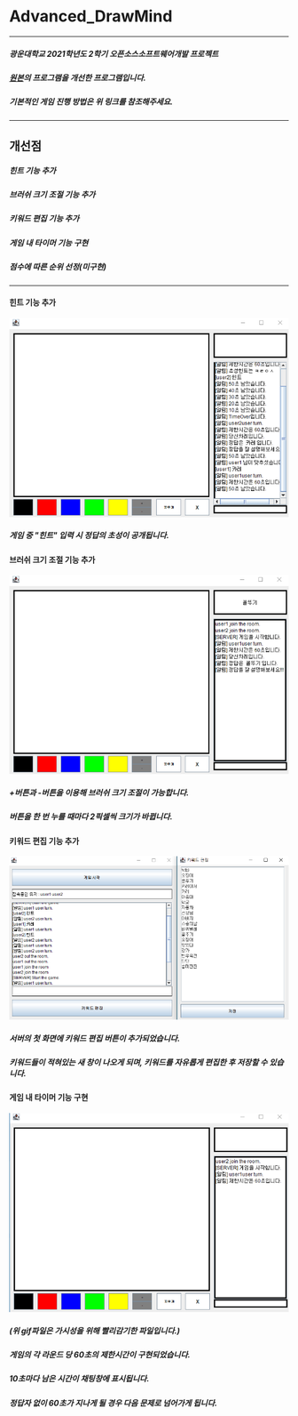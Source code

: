 # Advanced_DrawMind

---------------------------------------
##### 광운대학교 2021학년도 2학기 오픈소스소프트웨어개발 프로젝트
##### [원본](https://github.com/dobidugi/drawMind)의 프로그램을 개선한 프로그램입니다.
##### 기본적인 게임 진행 방법은 위 링크를 참조해주세요.
---------------------------------------

## 개선점

##### 힌트 기능 추가
##### 브러쉬 크기 조절 기능 추가
##### 키워드 편집 기능 추가
##### 게임 내 타이머 기능 구현
##### 점수에 따른 순위 선정(미구현)

---------------------------------------

#### 힌트 기능 추가
![img1](./resource/hint.gif)
##### 게임 중 "힌트" 입력 시 정답의 초성이 공개됩니다.

#### 브러쉬 크기 조절 기능 추가
![img2](./resource/brush_size.gif)
##### +버튼과 -버튼을 이용해 브러쉬 크기 조절이 가능합니다.
##### 버튼을 한 번 누를 때마다 2픽셀씩 크기가 바뀝니다.

#### 키워드 편집 기능 추가
![img3](./resource/keyword_edit.png)
##### 서버의 첫 화면에 키워드 편집 버튼이 추가되었습니다.
##### 키워드들이 적혀있는 새 창이 나오게 되며, 키워드를 자유롭게 편집한 후 저장할 수 있습니다.

#### 게임 내 타이머 기능 구현
![img4](./resource/timer.gif)
##### (위 gif파일은 가시성을 위해 빨리감기한 파일입니다.)
##### 게임의 각 라운드 당 60초의 제한시간이 구현되었습니다.
##### 10초마다 남은 시간이 채팅창에 표시됩니다.
##### 정답자 없이 60초가 지나게 될 경우 다음 문제로 넘어가게 됩니다.